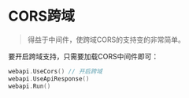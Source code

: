 # CORS跨域

> 得益于中间件，使跨域CORS的支持变的非常简单。

要开启跨域支持，只需要加载CORS中间件即可：

```go
webapi.UseCors() // 开启跨域
webapi.UseApiResponse()
webapi.Run()
```